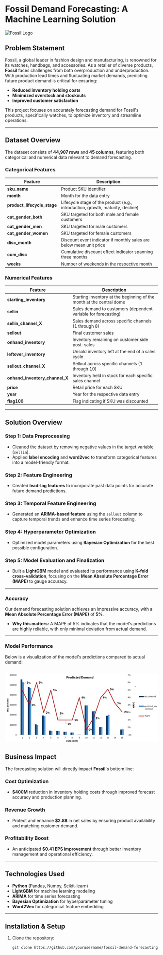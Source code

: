# Fossil Demand Forecasting: A Machine Learning Solution

![Fossil Logo](https://www.exquisitetimepieces.com/blog/wp-content/uploads/2023/08/Are-fossil-watches-good.jpg)

## Problem Statement
Fossil, a global leader in fashion design and manufacturing, is renowned for its watches, handbags, and accessories. As a retailer of diverse products, **Fossil** faces challenges from both overproduction and underproduction. With production lead times and fluctuating market demands, predicting future product demand is critical for ensuring:

- **Reduced inventory holding costs**
- **Minimized overstock and stockouts**
- **Improved customer satisfaction**

This project focuses on accurately forecasting demand for Fossil's products, specifically watches, to optimize inventory and streamline operations.

---

## Dataset Overview
The dataset consists of **44,907 rows** and **45 columns**, featuring both categorical and numerical data relevant to demand forecasting.

### Categorical Features

| **Feature**                | **Description**                                                                 |
|----------------------------|---------------------------------------------------------------------------------|
| **sku_name**               | Product SKU identifier                                                          |
| **month**                  | Month for the data entry                                                        |
| **product_lifecycle_stage** | Lifecycle stage of the product (e.g., introduction, growth, maturity, decline)  |
| **cat_gender_both**        | SKU targeted for both male and female customers                                 |
| **cat_gender_men**         | SKU targeted for male customers                                                 |
| **cat_gender_women**       | SKU targeted for female customers                                               |
| **disc_month**             | Discount event indicator if monthly sales are below mean unit price             |
| **cum_disc**               | Cumulative discount effect indicator spanning three months                      |
| **weeks**                  | Number of weekends in the respective month                                      |

### Numerical Features

| **Feature**                     | **Description**                                                                   |
|----------------------------------|-----------------------------------------------------------------------------------|
| **starting_inventory**           | Starting inventory at the beginning of the month at the central dome              |
| **sellin**                       | Sales demand to customers (dependent variable for forecasting)                   |
| **sellin_channel_X**             | Sales demand across specific channels (1 through 8)                              |
| **sellout**                      | Final customer sales                                                             |
| **onhand_inventory**             | Inventory remaining on customer side post-sales                                  |
| **leftover_inventory**           | Unsold inventory left at the end of a sales cycle                                |
| **sellout_channel_X**           | Sellout across specific channels (1 through 10)                                  |
| **onhand_inventory_channel_X**   | Inventory held in stock for each specific sales channel                          |
| **price**                        | Retail price for each SKU                                                         |
| **year**                         | Year for the respective data entry                                               |
| **flag100**                      | Flag indicating if SKU was discounted                                            |

---

## Solution Overview

### **Step 1: Data Preprocessing**
- Cleaned the dataset by removing negative values in the target variable (`sellin`).
- Applied **label encoding** and **word2vec** to transform categorical features into a model-friendly format.

### **Step 2: Feature Engineering**
- Created **lead-lag features** to incorporate past data points for accurate future demand predictions.

### **Step 3: Temporal Feature Engineering**
- Generated an **ARIMA-based feature** using the `sellout` column to capture temporal trends and enhance time series forecasting.

### **Step 4: Hyperparameter Optimization**
- Optimized model parameters using **Bayesian Optimization** for the best possible configuration.

### **Step 5: Model Evaluation and Finalization**
- Built a **LightGBM** model and evaluated its performance using **K-fold cross-validation**, focusing on the **Mean Absolute Percentage Error (MAPE)** to gauge accuracy.
---
### Accuracy

Our demand forecasting solution achieves an impressive accuracy, with a **Mean Absolute Percentage Error (MAPE)** of **5%**. 

- **Why this matters:** 
  A MAPE of 5% indicates that the model's predictions are highly reliable, with only minimal deviation from actual demand.
---
### Model Performance

Below is a visualization of the model's predictions compared to actual demand:

![Forecast Chart](https://github.com/panchamdesai777/Fossil-Demand-Forecasting/blob/main/images/Error-metric.jpg?raw=true)
---

## Business Impact

The forecasting solution will directly impact **Fossil**'s bottom line:

### **Cost Optimization**
- **$400M** reduction in inventory holding costs through improved forecast accuracy and production planning.

### **Revenue Growth**
- Protect and enhance **$2.8B** in net sales by ensuring product availability and matching customer demand.

### **Profitability Boost**
- An anticipated **$0.41 EPS improvement** through better inventory management and operational efficiency.

---

## Technologies Used

- **Python** (Pandas, Numpy, Scikit-learn)
- **LightGBM** for machine learning modeling
- **ARIMA** for time series forecasting
- **Bayesian Optimization** for hyperparameter tuning
- **Word2Vec** for categorical feature embedding

---

## Installation & Setup

1. Clone the repository:
   ```bash
   git clone https://github.com/yourusername/fossil-demand-forecasting.git
